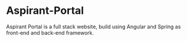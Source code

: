 # Aspirant-Portal
Aspirant Portal is a full stack website, build using Angular and Spring as front-end and back-end framework.
